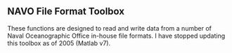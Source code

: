 ## NAVO File Format Toolbox

These functions are designed to read and write data from a number of Naval Oceanographic Office in-house file formats.  I have stopped updating this toolbox as of 2005 (Matlab v7).